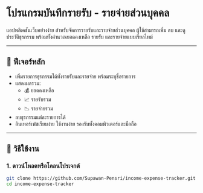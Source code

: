 # โปรแกรมบันทึกรายรับ - รายจ่ายส่วนบุคคล

แอปพลิเคชันเว็บอย่างง่าย สำหรับจัดการรายรับและรายจ่ายส่วนบุคคล ผู้ใช้สามารถเพิ่ม ลบ และดูประวัติธุรกรรม พร้อมทั้งคำนวณยอดคงเหลือ รายรับ และรายจ่ายแบบเรียลไทม์

---

## 🌟 ฟีเจอร์หลัก

- เพิ่มรายการธุรกรรมได้ทั้งรายรับและรายจ่าย พร้อมระบุชื่อรายการ
- แสดงผลรวม:
  - 💰 ยอดคงเหลือ
  - 📈 รายรับรวม
  - 📉 รายจ่ายรวม
- ลบธุรกรรมแต่ละรายการได้
- อินเทอร์เฟซเรียบง่าย ใช้งานง่าย รองรับทั้งคอมพิวเตอร์และมือถือ

---


## 🚀 วิธีใช้งาน

### 1. ดาวน์โหลดหรือโคลนโปรเจกต์

```bash
git clone https://github.com/Supawan-Pensri/income-expense-tracker.git
cd income-expense-tracker


